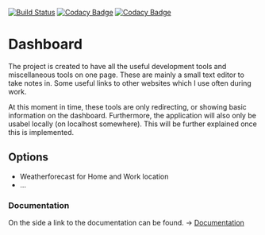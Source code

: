 [![Build Status](https://travis-ci.org/EvilAngel94/Dashboard.svg?branch=master)](https://travis-ci.org/EvilAngel94/Dashboard)
[![Codacy Badge](https://app.codacy.com/project/badge/Grade/764e12b0a8cf4cd3aa8a8b0f8d4c224d)](https://www.codacy.com/manual/michieldesmet1994/Dashboard?utm_source=github.com&amp;utm_medium=referral&amp;utm_content=EvilAngel94/Dashboard&amp;utm_campaign=Badge_Grade)
[![Codacy Badge](https://app.codacy.com/project/badge/Coverage/764e12b0a8cf4cd3aa8a8b0f8d4c224d)](https://www.codacy.com/manual/michieldesmet1994/Dashboard?utm_source=github.com&amp;utm_medium=referral&amp;utm_content=EvilAngel94/Dashboard&amp;utm_campaign=Badge_Coverage)
# Dashboard
The project is created to have all the useful development tools and miscellaneous tools on one page. 
These are mainly a small text editor to take notes in. Some useful links to other websites which I use often during work.

At this moment in time, these tools are only redirecting, or showing basic information on the dashboard. 
Furthermore, the application will also only be usabel locally (on localhost somewhere). This will be further explained once this is implemented.

## Options
- Weatherforecast for Home and Work location
- ...


### Documentation
On the side a link to the documentation can be found. ->
[Documentation](https://docs.google.com/document/d/1vGZuTfVi3imIKocLeMz2skk_1D1S5_bUTREcNllLrcQ/edit?usp=sharing)
